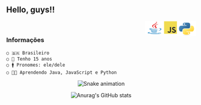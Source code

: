 ## Hello, guys!!


<img align="right" alt="Rafa-Python" height="40" width="50" src="https://raw.githubusercontent.com/devicons/devicon/master/icons/python/python-original.svg">
<img align="right" alt="Rafa-Javascript" height="34" width="35" src="https://raw.githubusercontent.com/devicons/devicon/master/icons/javascript/javascript-original.svg">
<img align="right" alt="Rafa-Java" height="35" width="50" src="https://raw.githubusercontent.com/devicons/devicon/master/icons/java/java-original.svg">



⠀⠀⠀⠀ 
⠀⠀⠀⠀ 
### Informações 
~~~
○ 🇧🇷 Brasileiro
○ 👨 Tenho 15 anos
○ 🚹 Pronomes: ele/dele
○ 👨‍💻 Aprendendo Java, JavaScript e Python
~~~

<div align="center">

  ![Snake animation](https://github.com/TheAnders007/TheAnders007/blob/output/github-contribution-grid-snake.svg)


![Anurag's GitHub stats](https://github-readme-stats.vercel.app/api?username=TheAnders007&show_icons=true&theme=dark)


  
